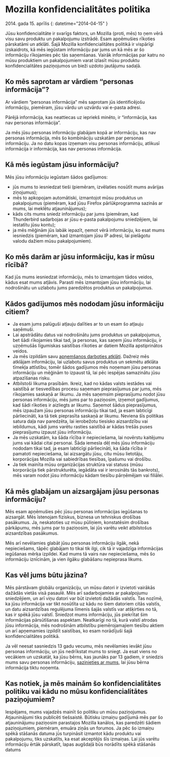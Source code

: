 ﻿# Mozilla konfidencialitātes politika

2014\. gada 15\. aprīlis
{: datetime="2014-04-15" }

Jūsu konfidencialitāte ir svarīgs faktors, un Mozilla (proti, mēs) to ņem vērā visu savu produktu un pakalpojumu izstrādē. Esam apņēmušies rīkoties pārskatāmi un atklāti. Šajā Mozilla konfidencialitātes politikā ir vispārīgi izskaidrots, kā mēs iegūstam informāciju par jums un kā mēs ar šo informāciju rīkojamies pēc tās saņemšanas. Vairāk informācijas par katru no mūsu produktiem un pakalpojumiem varat izlasīt mūsu produktu konfidencialitātes paziņojumos un bieži uzdoto jautājumu sadaļā. 

## Ko mēs saprotam ar vārdiem “personas informācija”?

Ar vārdiem “personas informācija” mēs saprotam jūs identificējošu informāciju, piemēram, jūsu vārdu un uzvārdu vai e-pasta adresi.

Pārējā informācija, kas neattiecas uz iepriekš minēto, ir “informācija, kas nav personas informācija”.

Ja mēs jūsu personas informāciju glabājam kopā ar informāciju, kas nav personas informācija, mēs šo kombināciju uzskatām par personas informāciju. Ja no datu kopas izņemam visu personas informāciju, atlikusī informācija ir informācija, kas nav personas informācija.

## Kā mēs iegūstam jūsu informāciju?

Mēs jūsu informāciju iegūstam šādos gadījumos:

* jūs mums to iesniedzat tieši (piemēram, izvēlaties nosūtīt mums avārijas ziņojumus);
* mēs to apkopojam automātiski, izmantojot mūsu produktus un pakalpojumus (piemēram, kad jūsu Firefox pārlūkprogramma sazinās ar mums, lai meklētu atjauninājumus);
* kāds cits mums sniedz informāciju par jums (piemēram, kad Thunderbird sadarbojas ar jūsu e-pasta pakalpojumu sniedzējiem, lai iestatītu jūsu kontu);
* ja mēs mēģinām jūs labāk iepazīt, ņemot vērā informāciju, ko esat mums iesniedzis (piemēram, kad izmantojam jūsu IP adresi, lai pielāgotu valodu dažiem mūsu pakalpojumiem).

## Ko mēs darām ar jūsu informāciju, kas ir mūsu rīcībā?

Kad jūs mums iesniedzat informāciju, mēs to izmantojam tādos veidos, kādus esat mums atļāvis. Parasti mēs izmantojam jūsu informāciju, lai nodrošinātu un uzlabotu jums paredzētos produktus un pakalpojumus.

## Kādos gadījumos mēs nododam jūsu informāciju citiem?

* Ja esam jums palūguši atļauju dalīties ar to un esam šo atļauju saņēmuši.
* Lai apstrādātu datus vai nodrošinātu jums produktus un pakalpojumus, bet šādi rīkojamies tikai tad, ja personas, kas saņem jūsu informāciju, ir uzņēmušās līgumiskas saistības rīkoties ar datiem Mozilla apstiprinātos veidos.
* Ja mēs izpildām savu [apņemšanos darboties atklāti](https://www.mozilla.org/about/manifesto/). Dažreiz mēs atklājam informāciju, lai uzlabotu savus produktus un sekmētu atklāta tīmekļa attīstību, tomēr šādos gadījumos mēs noņemam jūsu personas informāciju un mēģinām to izpaust tā, lai pēc iespējas samazinātu jūsu atpazīšanas risku.
* Atbilstoši likuma prasībām. Ikreiz, kad no kādas valsts iestādes vai saistībā ar tiesvedības procesu saņemam pieprasījumus par jums, mēs rīkojamies saskaņā ar likumu. Ja mēs saņemsim pieprasījumu nodot jūsu personas informāciju, mēs jums par to paziņosim, izņemot gadījumus, kad šādi rīkoties ir aizliegts ar likumu. Saņemot šādus pieprasījumus, mēs izpaužam jūsu personas informāciju tikai tad, ja esam labticīgi pārliecināti, ka tā tiek pieprasīta saskaņā ar likumu. Neviena šīs politikas satura daļa nav paredzēta, lai ierobežotu tiesisko aizsardzību vai iebildumus, kādi jums varētu rasties saistībā ar kādas trešās puses pieprasījumu izpaust jūsu informāciju.
* Ja mēs uzskatām, ka šāda rīcība ir nepieciešama, lai novērstu kaitējumu jums vai kādai citai personai. Šāda iemesla dēļ mēs jūsu informāciju nododam tikai tad, ja esam labticīgi pārliecināti, ka šāda rīcība ir pamatoti nepieciešama, lai aizsargātu jūsu, citu mūsu lietotāju, korporācijas Mozilla vai sabiedrības tiesības, īpašumu vai drošību.
* Ja tiek mainīta mūsu organizācijas struktūra vai statuss (mūsu korporācija tiek pārstrukturēta, iegādāta vai ir ierosināts tās bankrots), mēs varam nodot jūsu informāciju kādam tiesību pārņēmējam vai filiālei.

## Kā mēs glabājam un aizsargājam jūsu personas informāciju?

Mēs esam apņēmušies pēc jūsu personas informācijas iegūšanas to aizsargāt. Mēs īstenojam fiziskus, biznesa un tehniskus drošības pasākumus. Ja, neskatoties uz mūsu pūliņiem, konstatēsim drošības pārkāpumu, mēs jums par to paziņosim, lai jūs varētu veikt atbilstošus aizsardzības pasākumus.

Mēs arī nevēlamies glabāt jūsu personas informāciju ilgāk, nekā nepieciešams, tāpēc glabājam to tikai tik ilgi, cik tā ir vajadzīga informācijas iegūšanas mērķa izpildei. Kad mums tā vairs nav nepieciešama, mēs šo informāciju iznīcinām, ja vien ilgāku glabāšanu nepieprasa likums.

## Kas vēl jums būtu jāzina?

Mēs pārstāvam globālu organizāciju, un mūsu datori ir izvietoti vairākās dažādās vietās visā pasaulē. Mēs arī sadarbojamies ar pakalpojumu sniedzējiem, un arī viņu datori var būt izvietoti dažādās valstīs. Tas nozīmē, ka jūsu informācija var tikt nosūtīta uz kādu no šiem datoriem citās valstīs, un datu aizsardzības regulējuma līmenis šajās valstīs var atšķirties no tā, kas ir spēkā jūsu valstī. Sniedzot mums informāciju, jūs piekrītat šim informācijas pārsūtīšanas aspektam. Neatkarīgi no tā, kurā valstī atrodas jūsu informācija, mēs nodrošinām atbilstību piemērojamajiem tiesību aktiem un arī apņemamies izpildīt saistības, ko esam norādījuši šajā konfidencialitātes politikā.

Ja vēl neesat sasniedzis 13 gadu vecumu, mēs nevēlamies ievākt jūsu personas informāciju, un jūs nedrīkstat mums to sniegt. Ja esat viens no vecākiem un uzskatāt, ka jūsu bērns, kas jaunāks par 13 gadiem, ir sniedzis mums savu personas informāciju, [sazinieties ar mums](https://www.mozilla.org/privacy/#contact), lai jūsu bērna informācija tiktu noņemta.

## Kas notiek, ja mēs mainām šo konfidencialitātes politiku vai kādu no mūsu konfidencialitātes paziņojumiem?

Iespējams, mums vajadzēs mainīt šo politiku un mūsu paziņojumus.  Atjauninājumi tiks publicēti tiešsaistē. Būtisku izmaiņu gadījumā mēs par šo atjauninājumu paziņosim parastajos Mozilla kanālos, kas paredzēti šādiem paziņojumiem, piemēram, emuāra ziņās un forumos. Ja pēc šo izmaiņu spēkā stāšanās datuma jūs turpināsit izmantot kādu produktu vai pakalpojumu, tiks uzskatīts, ka esat akceptējis šīs izmaiņas. Lai jūs varētu informāciju ērtāk pārskatīt, lapas augšdaļā būs norādīts spēkā stāšanās datums
